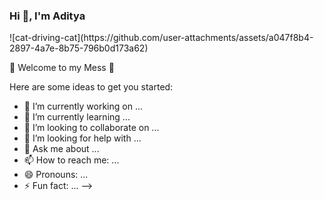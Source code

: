 <h3>Hi 👋, I'm Aditya</h3> 
  ![cat-driving-cat](https://github.com/user-attachments/assets/a047f8b4-2897-4a7e-8b75-796b0d173a62)


 <p>🌟 Welcome to my Mess 🌟</p>

Here are some ideas to get you started:

- 🔭 I’m currently working on ...
- 🌱 I’m currently learning ...
- 👯 I’m looking to collaborate on ...
- 🤔 I’m looking for help with ...
- 💬 Ask me about ...
- 📫 How to reach me: ...
- 😄 Pronouns: ...
- ⚡ Fun fact: ...
-->
